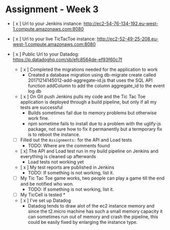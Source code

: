 # Assignment - Week 3

* [ x ] Url to your Jenkins instance: http://ec2-54-76-134-192.eu-west-1.compute.amazonaws.com:8080
* [ x ] Url to your live TicTacToe instance: http://ec2-52-49-25-208.eu-west-1.compute.amazonaws.com:8080
* [ x ] Public Url to your Datadog: https://p.datadoghq.com/sb/efc8564de-ef93f60c7f

  * [ x ] Completed the migrations needed for the application to work
    * Created a database migration using db-migrate create called 20171214145012-add-aggregate-id.js 
that uses the SQL API function addColumn to add the column aggregate_id to the event log db
  * [ x ] On Git push Jenkins pulls my code and the Tic Tac Toe application is deployed through a build pipeline, but only if all my tests are successful
    * Builds sometimes fail due to memory problems but otherwise work fine.
    * npm sometime fails to install due to a problem with the uglify-js package, not sure how to fix it permanently but a termporary fix is to reboot the instance.
  * [ ] Filled out the `Assignments:` for the API and Load tests
    * TODO: Where are the comments found
  * [ x] The API and Load test run in my build pipeline on Jenkins and everything is cleaned up afterwards
    * Load tests not working yet
  * [ x ] My test reports are published in Jenkins
    * TODO: If something is not working, list it.
  * [ ] My Tic Tac Toe game works, two people can play a game till the end and be notified who won.
    * TODO: If something is not working, list it.
  * [ ] My TicCell is tested
    * 
  * [ x ] I've set up Datadog
    * Datadog tends to draw alot of the ec2 instance memory and since the t2.micro machine has such a small memory capacity it can sometimes run out of memory and crash the pipeline, this could be easily fixed by enlarging the instance type.
